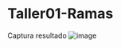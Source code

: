# Taller01-Ramas
Captura resultado
![image](https://github.com/alexoterol/Taller01-Ramas/assets/144569819/12cd2efe-526d-42ad-879b-cf5d4d8bd8de)
